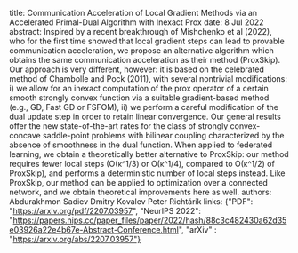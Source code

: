 title: Communication Acceleration of Local Gradient Methods via an Accelerated Primal-Dual Algorithm with Inexact Prox
date: 8 Jul 2022
abstract: Inspired by a recent breakthrough of Mishchenko et al (2022), who for the first time showed that local gradient steps can lead to provable communication acceleration, we propose an alternative algorithm which obtains the same communication acceleration as their method (ProxSkip). Our approach is very different, however: it is based on the celebrated method of Chambolle and Pock (2011), with several nontrivial modifications: i) we allow for an inexact computation of the prox operator of a certain smooth strongly convex function via a suitable gradient-based method (e.g., GD, Fast GD or FSFOM), ii) we perform a careful modification of the dual update step in order to retain linear convergence. Our general results offer the new state-of-the-art rates for the class of strongly convex-concave saddle-point problems with bilinear coupling characterized by the absence of smoothness in the dual function. When applied to federated learning, we obtain a theoretically better alternative to ProxSkip: our method requires fewer local steps (O(κ^1/3) or O(κ^1/4), compared to O(κ^1/2) of ProxSkip), and performs a deterministic number of local steps instead. Like ProxSkip, our method can be applied to optimization over a connected network, and we obtain theoretical improvements here as well.
authors:        Abdurakhmon Sadiev
                Dmitry Kovalev
                Peter Richtárik
links: {"PDF": "https://arxiv.org/pdf/2207.03957", "NeurIPS 2022": "https://papers.nips.cc/paper_files/paper/2022/hash/88c3c482430a62d35e03926a22e4b67e-Abstract-Conference.html", "arXiv" : "https://arxiv.org/abs/2207.03957"}